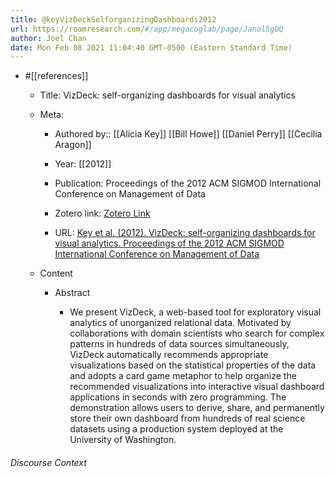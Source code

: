 ```yaml
---
title: @keyVizDeckSelforganizingDashboards2012
url: https://roamresearch.com/#/app/megacoglab/page/Janol5gDQ
author: Joel Chan
date: Mon Feb 08 2021 11:04:40 GMT-0500 (Eastern Standard Time)
---
```


- #[[references]]

    - Title: VizDeck: self-organizing dashboards for visual analytics

    - Meta:

        - Authored by:: [[Alicia Key]] [[Bill Howe]] [[Daniel Perry]] [[Cecilia Aragon]]

        - Year: [[2012]]

        - Publication: Proceedings of the 2012 ACM SIGMOD International Conference on Management of Data

        - Zotero link: [Zotero Link](zotero://select/items/7_45NMN3LV)

        - URL: [Key et al. (2012). VizDeck: self-organizing dashboards for visual analytics. Proceedings of the 2012 ACM SIGMOD International Conference on Management of Data](https://doi.org/10.1145/2213836.2213931)

    - Content

        - Abstract

            - We present VizDeck, a web-based tool for exploratory visual analytics of unorganized relational data. Motivated by collaborations with domain scientists who search for complex patterns in hundreds of data sources simultaneously, VizDeck automatically recommends appropriate visualizations based on the statistical properties of the data and adopts a card game metaphor to help organize the recommended visualizations into interactive visual dashboard applications in seconds with zero programming. The demonstration allows users to derive, share, and permanently store their own dashboard from hundreds of real science datasets using a production system deployed at the University of Washington.

###### Discourse Context


